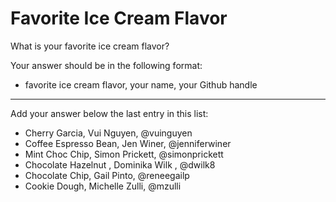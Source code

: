 # Favorite Ice Cream Flavor

What is your favorite ice cream flavor?

Your answer should be in the following format:

- favorite ice cream flavor, your name, your Github handle

-----------------------------------------
Add your answer below the last entry in this list:

- Cherry Garcia, Vui Nguyen, @vuinguyen
- Coffee Espresso Bean, Jen Winer, @jenniferwiner
- Mint Choc Chip, Simon Prickett, @simonprickett
- Chocolate Hazelnut , Dominika Wilk , @dwilk8
- Chocolate Chip, Gail Pinto, @reneegailp
- Cookie Dough, Michelle Zulli, @mzulli
